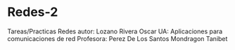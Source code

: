 # Redes-2
Tareas/Practicas Redes
autor: Lozano Rivera Oscar
UA: Aplicaciones para comunicaciones de red
Profesora: Perez De Los Santos Mondragon Tanibet
